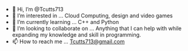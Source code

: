 - 👋 Hi, I’m @Tcutts713
- 👀 I’m interested in ... Cloud Computing, design and video games
- 🌱 I’m currently learning ... C++ and Python
- 💞️ I’m looking to collaborate on ... Anything that I can help with while expanding my knowledge and skill in programming.
- 📫 How to reach me ... Tcutts713@gmail.com

<!---
protoblues/protoblues is a ✨ special ✨ repository because its `README.md` (this file) appears on your GitHub profile.
You can click the Preview link to take a look at your changes.
--->
